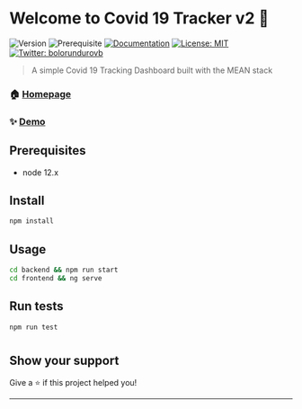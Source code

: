 # Welcome to Covid 19 Tracker v2 👋
![Version](https://img.shields.io/badge/version-2.0.0-blue.svg?cacheSeconds=2592000)
![Prerequisite](https://img.shields.io/badge/node-12.x-blue.svg)
[![Documentation](https://img.shields.io/badge/documentation-yes-brightgreen.svg)](https://github.com/bolorundurovj/Covid19-Tracker-v2)
[![License: MIT](https://img.shields.io/badge/License-MIT-yellow.svg)](#)
[![Twitter: bolorundurovb](https://img.shields.io/twitter/follow/bolorundurovb.svg?style=social)](https://twitter.com/bolorundurovb)

> A simple Covid 19 Tracking Dashboard built with the MEAN stack

### 🏠 [Homepage](http://evening-ravine-09092.herokuapp.com/)

### ✨ [Demo](http://evening-ravine-09092.herokuapp.com/)

## Prerequisites

- node 12.x

## Install

```sh
npm install
```

## Usage

```sh
cd backend && npm run start
cd frontend && ng serve
```

## Run tests

```sh
npm run test
```

#



## Show your support

Give a ⭐️ if this project helped you!


***
